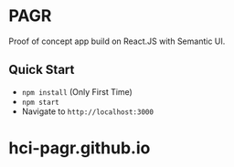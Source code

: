 # PAGR

Proof of concept app build on React.JS with Semantic UI.

## Quick Start
- `npm install` (Only First Time)
- `npm start`
- Navigate to `http://localhost:3000`
# hci-pagr.github.io
